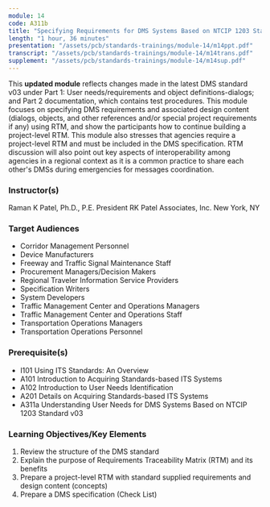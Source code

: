 ```yaml
---
module: 14
code: A311b
title: "Specifying Requirements for DMS Systems Based on NTCIP 1203 Standard v03"
length: "1 hour, 36 minutes"
presentation: "/assets/pcb/standards-trainings/module-14/m14ppt.pdf"
transcript: "/assets/pcb/standards-trainings/module-14/m14trans.pdf"
supplement: "/assets/pcb/standards-trainings/module-14/m14sup.pdf"
---
```

This **updated module** reflects changes made in the latest DMS standard v03 under Part 1: User needs/requirements and object definitions-dialogs; and Part 2 documentation, which contains test procedures. This module focuses on specifying DMS requirements and associated design content (dialogs, objects, and other references and/or special project requirements if any) using RTM, and show the participants how to continue building a project-level RTM. This module also stresses that agencies require a project-level RTM and must be included in the DMS specification. RTM discussion will also point out key aspects of interoperability among agencies in a regional context as it is a common practice to share each other's DMSs during emergencies for messages coordination.

### Instructor(s)
Raman K Patel, Ph.D., P.E.
President
RK Patel Associates, Inc.
New York, NY

### Target Audiences
* Corridor Management Personnel
* Device Manufacturers
* Freeway and Traffic Signal Maintenance Staff
* Procurement Managers/Decision Makers
* Regional Traveler Information Service Providers
* Specification Writers
* System Developers
* Traffic Management Center and Operations Managers
* Traffic Management Center and Operations Staff
* Transportation Operations Managers
* Transportation Operations Personnel

### Prerequisite(s)
* I101 Using ITS Standards: An Overview
* A101 Introduction to Acquiring Standards-based ITS Systems
* A102 Introduction to User Needs Identification
* A201 Details on Acquiring Standards-based ITS Systems
* A311a Understanding User Needs for DMS Systems Based on NTCIP 1203 Standard v03

### Learning Objectives/Key Elements
1. Review the structure of the DMS standard
2. Explain the purpose of Requirements Traceability Matrix (RTM) and its benefits
3. Prepare a project-level RTM with standard supplied requirements and design content (concepts)
4. Prepare a DMS specification (Check List)